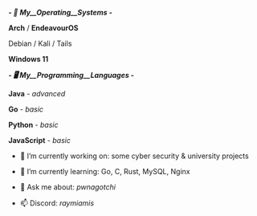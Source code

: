 ***- 🌅 _My__Operating__Systems_ -***

  **Arch** / **EndeavourOS**
  
  Debian / Kali / Tails
  
  **Windows 11**

  
  
***- 🖥️ _My__Programming__Languages_ -***

  **Java** - *advanced*

  **Go** - *basic*
  
  **Python** - *basic*
  
  **JavaScript** - *basic*

  

- 🔭 I’m currently working on: some cyber security & university projects
 
- 🌱 I’m currently learning: Go, C, Rust, MySQL, Nginx
  
- 💬 Ask me about: *pwnagotchi*
  
- 📫 Discord: *raymiamis*
